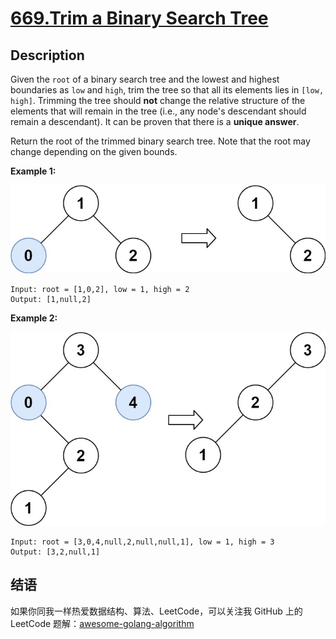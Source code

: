 # [669.Trim a Binary Search Tree][title]

## Description
Given the `root` of a binary search tree and the lowest and highest boundaries as `low` and `high`, trim the tree so that all its elements lies in `[low, high]`. Trimming the tree should **not** change the relative structure of the elements that will remain in the tree (i.e., any node's descendant should remain a descendant). It can be proven that there is a **unique answer**.

Return the root of the trimmed binary search tree. Note that the root may change depending on the given bounds.

**Example 1:**  

![example1](./trim1.jpg)

```
Input: root = [1,0,2], low = 1, high = 2
Output: [1,null,2]
```

**Example 2:**  

![example2](./trim2.jpg)

```
Input: root = [3,0,4,null,2,null,null,1], low = 1, high = 3
Output: [3,2,null,1]
```

## 结语

如果你同我一样热爱数据结构、算法、LeetCode，可以关注我 GitHub 上的 LeetCode 题解：[awesome-golang-algorithm][me]

[title]: https://leetcode.com/problems/trim-a-binary-search-tree/
[me]: https://github.com/kylesliu/awesome-golang-algorithm
